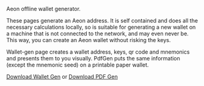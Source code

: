 
Aeon offline wallet generator.

These pages generate an Aeon address. It is self contained and does all the necessary calculations locally, so is suitable for generating a new wallet on a machine that is not connected to the network, and may even never be. This way, you can create an Aeon wallet without risking the keys.  
  
  Wallet-gen page creates a wallet address, keys, qr code and mnemonics and presents them to you visually. PdfGen puts the same information (except the mnemonic seed) on a printable paper wallet.

[Download Wallet Gen](https://github.com/jerrimus/aeon-wallet-generator/releases/download/beta1/aeon-wallet-gen.zip)  or   [Download PDF Gen](https://github.com/jerrimus/aeon-wallet-generator/releases/download/beta1/AeonPdfGen.zip)
